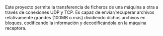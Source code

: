 Este proyecto permite la transferencia de ficheros de una máquina a otra a través de conexiones UDP y TCP.
Es capaz de enviar/recuperar archivos relativamente grandes (100MB o más) dividiendo dichos archivos en bloques,
codificando la información y decodificándola en la máquina receptora.
